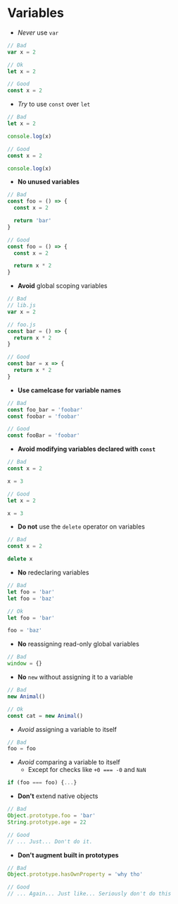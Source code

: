 # Variables

- _Never_ use `var`
```js
// Bad
var x = 2

// Ok
let x = 2

// Good
const x = 2
```

- _Try_ to use `const` over `let`
```js
// Bad
let x = 2

console.log(x)

// Good
const x = 2

console.log(x)
```

- **No unused variables**
```js
// Bad
const foo = () => {
  const x = 2

  return 'bar'
}

// Good
const foo = () => {
  const x = 2

  return x * 2
}
```

- **Avoid** global scoping variables
```js
// Bad
// lib.js
var x = 2

// foo.js
const bar = () => {
  return x * 2
}

// Good
const bar = x => {
  return x * 2
}
```

- **Use camelcase for variable names**
```js
// Bad
const foo_bar = 'foobar'
const foobar = 'foobar'

// Good
const fooBar = 'foobar'
```

- **Avoid modifying variables declared with `const`**
```js
// Bad
const x = 2

x = 3

// Good
let x = 2

x = 3
```

- **Do not** use the `delete` operator on variables
```js
// Bad
const x = 2

delete x
```

- **No** redeclaring variables
```js
// Bad
let foo = 'bar'
let foo = 'baz'

// Ok
let foo = 'bar'

foo = 'baz'
```

- **No** reassigning read-only global variables
```js
// Bad
window = {}
```

- **No** `new` without assigning it to a variable
```js
// Bad
new Animal()

// Ok
const cat = new Animal()
```

- _Avoid_ assigning a variable to itself
```js
// Bad
foo = foo
```

- _Avoid_ comparing a variable to itself
  - Except for checks like `+0 === -0` and `NaN`
```js
if (foo === foo) {...}
```

- **Don't** extend native objects
```js
// Bad
Object.prototype.foo = 'bar'
String.prototype.age = 22

// Good
// ... Just... Don't do it.
```

- **Don't augment built in prototypes**
```js
// Bad
Object.prototype.hasOwnProperty = 'why tho'

// Good
// ... Again... Just like... Seriously don't do this
```
